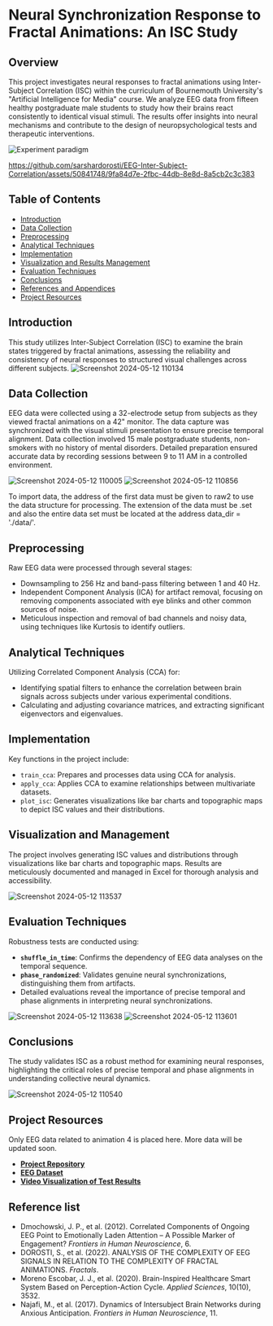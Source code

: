 # Neural Synchronization Response to Fractal Animations: An ISC Study

## Overview

This project investigates neural responses to fractal animations using Inter-Subject Correlation (ISC) within the curriculum of Bournemouth University's "Artificial Intelligence for Media" course. We analyze EEG data from fifteen healthy postgraduate male students to study how their brains react consistently to identical visual stimuli. The results offer insights into neural mechanisms and contribute to the design of neuropsychological tests and therapeutic interventions.


![Experiment paradigm](https://github.com/sarshardorosti/EEG-Inter-Subject-Correlation/assets/50841748/db5494dd-88ae-4514-a995-31650092fd98)


https://github.com/sarshardorosti/EEG-Inter-Subject-Correlation/assets/50841748/9fa84d7e-2fbc-44db-8e8d-8a5cb2c3c383



## Table of Contents

- [Introduction](#introduction)
- [Data Collection](#data-collection)
- [Preprocessing](#preprocessing)
- [Analytical Techniques](#analytical-techniques)
- [Implementation](#implementation)
- [Visualization and Results Management](#visualization-and-results-management)
- [Evaluation Techniques](#evaluation-techniques)
- [Conclusions](#conclusions)
- [References and Appendices](#references-and-appendices)
- [Project Resources](#project-resources)

## Introduction

This study utilizes Inter-Subject Correlation (ISC) to examine the brain states triggered by fractal animations, assessing the reliability and consistency of neural responses to structured visual challenges across different subjects.
![Screenshot 2024-05-12 110134](https://github.com/sarshardorosti/EEG-Inter-Subject-Correlation/assets/50841748/7eec388f-9ac1-4a7a-9ec0-9d980f96413a)

## Data Collection

EEG data were collected using a 32-electrode setup from subjects as they viewed fractal animations on a 42" monitor. The data capture was synchronized with the visual stimuli presentation to ensure precise temporal alignment. Data collection involved 15 male postgraduate students, non-smokers with no history of mental disorders. Detailed preparation ensured accurate data by recording sessions between 9 to 11 AM in a controlled environment.

![Screenshot 2024-05-12 110005](https://github.com/sarshardorosti/EEG-Inter-Subject-Correlation/assets/50841748/fdf97f21-887d-4a0c-9f9c-1a6a7ceb0254)
![Screenshot 2024-05-12 110856](https://github.com/sarshardorosti/EEG-Inter-Subject-Correlation/assets/50841748/5b51c74d-f4fc-46fd-b87a-dfddfb7a985b)


To import data, the address of the first data must be given to raw2 to use the data structure for processing.
The extension of the data must be .set and also the entire data set must be located at the address data_dir = './data/'.


## Preprocessing

Raw EEG data were processed through several stages:
- Downsampling to 256 Hz and band-pass filtering between 1 and 40 Hz.
- Independent Component Analysis (ICA) for artifact removal, focusing on removing components associated with eye blinks and other common sources of noise.
- Meticulous inspection and removal of bad channels and noisy data, using techniques like Kurtosis to identify outliers.


## Analytical Techniques

Utilizing Correlated Component Analysis (CCA) for:
- Identifying spatial filters to enhance the correlation between brain signals across subjects under various experimental conditions.
- Calculating and adjusting covariance matrices, and extracting significant eigenvectors and eigenvalues.


## Implementation

Key functions in the project include:
- `train_cca`: Prepares and processes data using CCA for analysis.
- `apply_cca`: Applies CCA to examine relationships between multivariate datasets.
- `plot_isc`: Generates visualizations like bar charts and topographic maps to depict ISC values and their distributions.

## Visualization and Management

The project involves generating ISC values and distributions through visualizations like bar charts and topographic maps. Results are meticulously documented and managed in Excel for thorough analysis and accessibility.

![Screenshot 2024-05-12 113537](https://github.com/sarshardorosti/EEG-Inter-Subject-Correlation/assets/50841748/085bca9b-c49b-4c22-a0d4-61e555d5c2d2)


## Evaluation Techniques

Robustness tests are conducted using:
- **`shuffle_in_time`**: Confirms the dependency of EEG data analyses on the temporal sequence.
- **`phase_randomized`**: Validates genuine neural synchronizations, distinguishing them from artifacts.
- Detailed evaluations reveal the importance of precise temporal and phase alignments in interpreting neural synchronizations.

![Screenshot 2024-05-12 113638](https://github.com/sarshardorosti/EEG-Inter-Subject-Correlation/assets/50841748/22fc3de3-a322-4ac7-a1a7-e72933d84e24)
![Screenshot 2024-05-12 113601](https://github.com/sarshardorosti/EEG-Inter-Subject-Correlation/assets/50841748/b5ac3a4d-a8f0-4079-9cb3-3283817daa68)




## Conclusions

The study validates ISC as a robust method for examining neural responses, highlighting the critical roles of precise temporal and phase alignments in understanding collective neural dynamics.

![Screenshot 2024-05-12 110540](https://github.com/sarshardorosti/EEG-Inter-Subject-Correlation/assets/50841748/dc8713df-41de-4094-bd70-e43b8fe2821b)



## Project Resources
Only EEG data related to animation 4 is placed here. More data will be updated soon.

- **[Project Repository](https://github.com/sarshardorosti/EEG-Inter-Subject-Correlation.git)**
- **[EEG Dataset](https://drive.google.com/file/d)**
- **[Video Visualization of Test Results](https://drive.google.com/file/d/1LDGlXA033PbD07uUoQRVTUeFBKS5L9n/view?usp=sharing)**



## Reference list
- Dmochowski, J. P., et al. (2012). Correlated Components of Ongoing EEG Point to Emotionally Laden Attention – A Possible Marker of Engagement? *Frontiers in Human Neuroscience*, 6.
- DOROSTI, S., et al. (2022). ANALYSIS OF THE COMPLEXITY OF EEG SIGNALS IN RELATION TO THE COMPLEXITY OF FRACTAL ANIMATIONS. *Fractals*.
- Moreno Escobar, J. J., et al. (2020). Brain-Inspired Healthcare Smart System Based on Perception-Action Cycle. *Applied Sciences*, 10(10), 3532.
- Najafi, M., et al. (2017). Dynamics of Intersubject Brain Networks during Anxious Anticipation. *Frontiers in Human Neuroscience*, 11.


